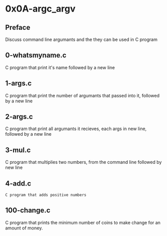# 0x0A-argc_argv

## Preface

   Discuss command line argumants and the they can be used in C program

## 0-whatsmyname.c

   C program that print it's name followed by a new line

## 1-args.c

   C program that print the number of argumants that passed into it, followed by a new line

## 2-args.c

   C program that print all argumants it recieves, each args in new line, followed by a new line

## 3-mul.c

   C program that multiplies two numbers, from the command line followed by new line

## 4-add.c

    C program that adds positive numbers

## 100-change.c

   C program that prints the minimum number of coins to make change for an amount of money.